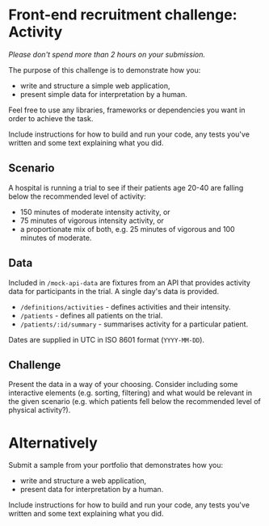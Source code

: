 # Front-end recruitment challenge: Activity

*Please don't spend more than 2 hours on your submission.*

The purpose of this challenge is to demonstrate how you:

  - write and structure a simple web application,
  - present simple data for interpretation by a human.

Feel free to use any libraries, frameworks or dependencies you want in order
to achieve the task.

Include instructions for how to build and run your code, any tests you've
written and some text explaining what you did.

## Scenario

A hospital is running a trial to see if their patients age 20-40 are falling
below the recommended level of activity:

- 150 minutes of moderate intensity activity, or
- 75 minutes of vigorous intensity activity, or
- a proportionate mix of both, e.g. 25 minutes of vigorous and 100 minutes of
moderate.

## Data

Included in `/mock-api-data` are fixtures from an API that provides activity
data for participants in the trial. A single day's data is provided.

- `/definitions/activities` - defines activities and their intensity.
- `/patients` - defines all patients on the trial.
- `/patients/:id/summary` - summarises activity for a particular patient.

Dates are supplied in UTC in ISO 8601 format (`YYYY-MM-DD`).

## Challenge

Present the data in a way of your choosing. Consider including some interactive
elements (e.g. sorting, filtering) and what would be relevant in the given
scenario (e.g. which patients fell below the recommended level of physical
activity?).

# Alternatively

Submit a sample from your portfolio that demonstrates how you:
- write and structure a web application,
- present data for interpretation by a human.

Include instructions for how to build and run your code, any tests you've
written and some text explaining what you did.
